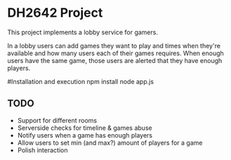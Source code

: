# DH2642 Project
This project implements a lobby service for gamers.

In a lobby users can add games they want to play and times when they're available and how many users each of their games requires. When enough users have the same game, those users are alerted that they have enough players.


#Installation and execution
    npm install
    node app.js

## TODO
* Support for different rooms
* Serverside checks for timeline & games abuse
* Notify users when a game has enough players
* Allow users to set min (and max?) amount of players for a game
* Polish interaction
